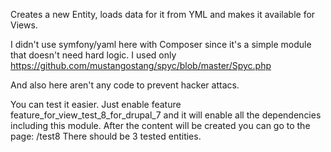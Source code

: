 Creates a new Entity, loads data for it from YML and makes it available for Views.

I didn't use symfony/yaml here with Composer
since it's a simple module that doesn't need hard logic.
I used only https://github.com/mustangostang/spyc/blob/master/Spyc.php

And also here aren't any code to prevent hacker attacs.

You can test it easier. Just enable feature feature_for_view_test_8_for_drupal_7
and it will enable all the dependencies including this module.
After the content will be created you can go to the page: /test8
There should be 3 tested entities.